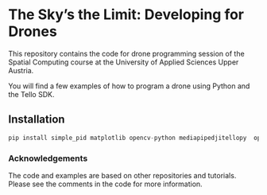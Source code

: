# The Sky’s the Limit: Developing for Drones

This repository contains the code for drone programming session of the Spatial Computing course at the University of Applied Sciences Upper Austria.

You will find a few examples of how to program a drone using Python and the Tello SDK. 

## Installation
```python
pip install simple_pid matplotlib opencv-python mediapipedjitellopy  opencv-contrib-python
```

### Acknowledgements
The code and examples are based on other repositories and tutorials. 
Please see the comments in the code for more information.